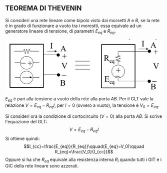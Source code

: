 ## TEOREMA DI THEVENIN
Si consideri una rete lineare come bipolo visto dai morsetti $A$ e $B$, se la rete è in grado di funzionare a vuoto tra i morestti, essa equivale ad un generatore lineare di tensione, di parametri $E_{eq}$ e $R_{eq}$.

![THEVENIN|600](Images/Teorema_Di_Thevenin_01.png)

$E_{eq}$ è pari alla tensione a vuoto della rete alla porta $AB$.
Per il GLT vale la relazione $V=E_{eq}-R_{eq}I$, per $I=0$ (ovvero a vuoto), la tensione è $V_0=E_{eq}$.

Si consideri ora la condizione di cortocircuito ($V=0$) alla porta $AB$.
Si scrive l'equazione del GLT:
$$V=E_{eq}-R_{eq}I$$
Si ottiene quindi:
$$I_{cc}=\frac{E_{eq}}{R_{eq}}\qquad(E_{eq}=V_0)\qquad R_{eq}=\frac{V_0}{I_{cc}}$$
Oppure si ha che $R_{eq}$ equivale alla resistenza interna $R_i$ quando tutti i GIT  e i GIC della rete lineare sono azzerati.